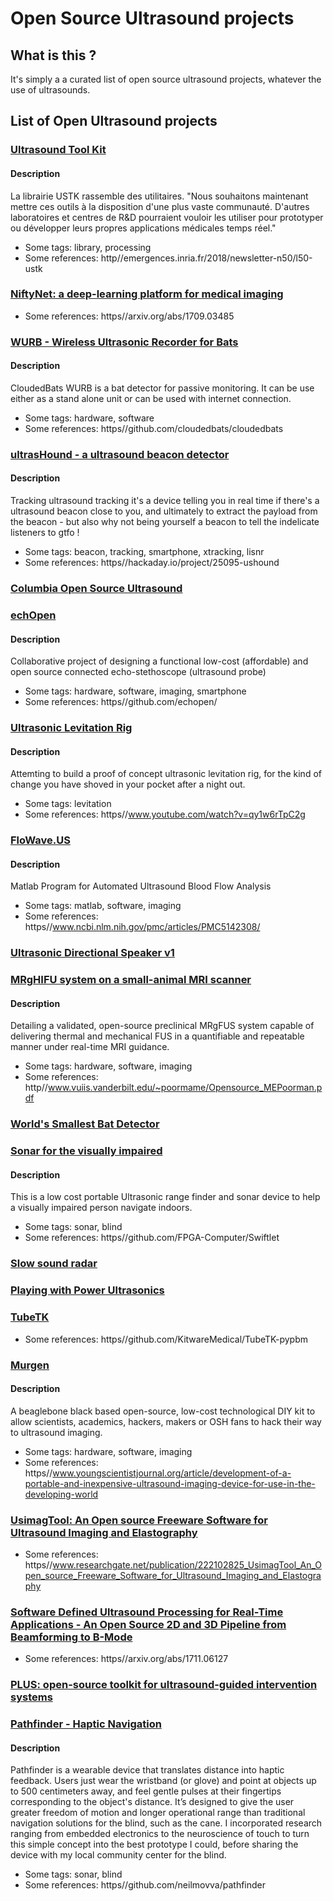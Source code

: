 # Open Source Ultrasound projects

## What is this ?

It's simply a a curated list of open source ultrasound projects, whatever the use of ultrasounds.


## List of Open Ultrasound projects




### [Ultrasound Tool Kit](https//github.com/lagadic/ustk)
#### Description
La librairie USTK rassemble des utilitaires. "Nous souhaitons maintenant mettre ces outils à la disposition d'une plus vaste communauté. D'autres laboratoires et centres de R&D pourraient vouloir les utiliser pour prototyper ou développer leurs propres applications médicales temps réel."
* Some tags: library, processing
* Some references: http//emergences.inria.fr/2018/newsletter-n50/l50-ustk

### [NiftyNet: a deep-learning platform for medical imaging](https//github.com/NifTK/NiftyNet)
* Some references: https//arxiv.org/abs/1709.03485

### [WURB - Wireless Ultrasonic Recorder for Bats](https//github.com/cloudedbats/cloudedbats_wurb)
#### Description
CloudedBats WURB is a bat detector for passive monitoring. It can be use either as a stand alone unit or can be used with internet connection.
* Some tags: hardware, software
* Some references: https//github.com/cloudedbats/cloudedbats

### [ultrasHound - a ultrasound beacon detector](https//hackaday.io/project/25095-ushound)
#### Description
Tracking ultrasound tracking  it's a device telling you in real time if there's a ultrasound beacon close to you, and ultimately to extract the payload from the beacon - but also why not being yourself a beacon to tell the indelicate listeners to gtfo !
* Some tags: beacon, tracking, smartphone, xtracking, lisnr
* Some references: https//hackaday.io/project/25095-ushound

### [Columbia Open Source Ultrasound](https//github.com/ColumbiaOpenSourceUltrasound)

### [echOpen](http//www.echopen.org)
#### Description
Collaborative project of designing a functional low-cost (affordable) and open source connected echo-stethoscope (ultrasound probe)
* Some tags: hardware, software, imaging, smartphone
* Some references: https//github.com/echopen/

### [Ultrasonic Levitation Rig](https//hackaday.io/project/2120-ultrasonic-levitation-rig)
#### Description
Attemting to build a proof of concept ultrasonic levitation rig, for the kind of change you have shoved in your pocket after a night out.
* Some tags: levitation
* Some references: https//www.youtube.com/watch?v=qy1w6rTpC2g

### [FloWave.US](https//github.com/ccoolbaugh/FloWave.US)
#### Description
Matlab Program for Automated Ultrasound Blood Flow Analysis
* Some tags: matlab, software, imaging
* Some references: https//www.ncbi.nlm.nih.gov/pmc/articles/PMC5142308/

### [Ultrasonic Directional Speaker v1](https//hackaday.io/project/9085-ultrasonic-directional-speaker-v1)

### [MRgHIFU system on a small-animal MRI scanner](https//github.com/poormanme)
#### Description
Detailing a validated, open-source preclinical MRgFUS system capable of delivering thermal and mechanical FUS in a quantifiable and repeatable manner under real-time MRI guidance.
* Some tags: hardware, software, imaging
* Some references: http//www.vuiis.vanderbilt.edu/~poormame/Opensource_MEPoorman.pdf

### [World's Smallest Bat Detector](https//hackaday.io/project/8353-worlds-smallest-bat-detector)

### [Sonar for the visually impaired](https//hackaday.io/project/5903-sonar-for-the-visually-impaired)
#### Description
This is a low cost portable Ultrasonic range finder and sonar device to help a visually impaired person navigate indoors.
* Some tags: sonar, blind
* Some references: https//github.com/FPGA-Computer/Swiftlet

### [Slow sound radar](https//hackaday.io/project/5944-slow-sound-radar)

### [Playing with Power Ultrasonics](https//hackaday.io/project/28212-playing-with-power-ultrasonics)

### [TubeTK](http//tubetk.org/)
* Some references: https//github.com/KitwareMedical/TubeTK-pypbm

### [Murgen](https//github.com/kelu124/murgen-dev-kit)
#### Description
A beaglebone black based open-source, low-cost technological DIY kit to allow scientists, academics, hackers, makers or OSH fans to hack their way to ultrasound imaging.
* Some tags: hardware, software, imaging
* Some references: https//www.youngscientistjournal.org/article/development-of-a-portable-and-inexpensive-ultrasound-imaging-device-for-use-in-the-developing-world

### [UsimagTool: An Open source Freeware Software for Ultrasound Imaging and Elastography](https//www.lpi.tel.uva.es/node/115)
* Some references: https//www.researchgate.net/publication/222102825_UsimagTool_An_Open_source_Freeware_Software_for_Ultrasound_Imaging_and_Elastography

### [Software Defined Ultrasound Processing for Real-Time Applications - An Open Source 2D and 3D Pipeline from Beamforming to B-Mode](https//github.com/IFL-CAMP/supra)
* Some references: https//arxiv.org/abs/1711.06127

### [PLUS: open-source toolkit for ultrasound-guided intervention systems](http//pubmedcentralcanada.ca/pmcc/articles/PMC4437531/)

### [Pathfinder - Haptic Navigation](https//hackaday.io/project/2372-pathfinder-haptic-navigation)
#### Description
Pathfinder is a wearable device that translates distance into haptic feedback. Users just wear the wristband (or glove) and point at objects up to 500 centimeters away, and feel gentle pulses at their fingertips corresponding to the object's distance. It’s designed to give the user greater freedom of motion and longer operational range than traditional navigation solutions for the blind, such as the cane. I incorporated research ranging from embedded electronics to the neuroscience of touch to turn this simple concept into the best prototype I could, before sharing the device with my local community center for the blind.
* Some tags: sonar, blind
* Some references: https//github.com/neilmovva/pathfinder
